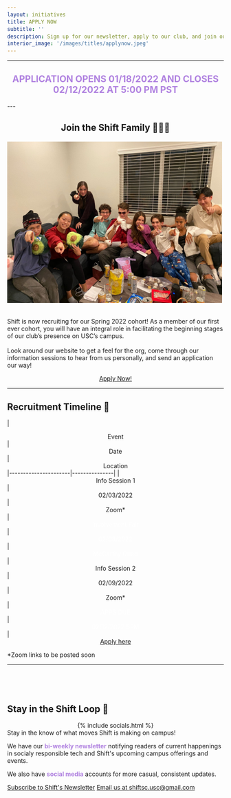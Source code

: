 ```yaml
---
layout: initiatives
title: APPLY NOW
subtitle: ''
description: Sign up for our newsletter, apply to our club, and join our team today!
interior_image: '/images/titles/applynow.jpeg'
---
```


---
<center><h2 style="color:#B082E0"> APPLICATION OPENS 01/18/2022 AND CLOSES 02/12/2022 AT 5:00 PM PST</h2> </center>
---
<center>
<h2>Join the Shift Family 👨‍👩‍👦</h2>
</center>


<div style="display:flex; justify-content:space-evenly; flex-wrap:wrap; align-items:center;  margin-top: 20px">
  <img src="/images/socials/shift-wants-you.JPEG" alt="Shift Wants You" style="width:100%; max-width:500px; margin-right:15px;float:left">
  <div style="display:flex; flex-direction:column; justify-content:center;  margin-top: 20px">
    <p style="max-width:700px">
      Shift is now recruiting for our Spring 2022 cohort! As a member of our first ever cohort, you will have an integral role in facilitating the beginning stages of our club’s presence on USC’s campus. 
      <br/><br/>
      Look around our website to get a feel for the org, come through our information sessions to hear from us personally, and send an application our way!
    </p>
  </div>    
</div>

<center>
  <a style="margin-top: 20px; margin-bottom:20px; width:50%" href="http://eepurl.com/hPWW85" class="button button--large">Apply Now!</a>
</center>

---


## Recruitment Timeline 📅

| <center> Event </center>| <center> Date </center> | <center> Location </center> 
|----------------------|---------------|
| <center> Info Session 1 </center> | <center> 02/03/2022 </center>| <center> Zoom* </center>
| <center>  <span style="color:white">Involvement Fair</span></center> | <center><span style="color:white">02/08/2022</span>  </center>| <center><span style="color:white">McCarthy Quad</span>  </center>
| <center> Info Session 2 </center> | <center> 02/09/2022 </center>| <center> Zoom* </center>
| <center>  <span style="color:white">APPS DUE</span></center> | <center><span style="color:white">02/12/2022 5PM</span>  </center>| <center><span style="color:white"><a href="http://eepurl.com/hPWW85">Apply here</a></span>  </center>

*Zoom links to be posted soon


----
<div style="margin-top:60px" class="row">
  <div class="column">
    <h2>Stay in the Shift Loop 🔁</h2>
  </div>
  <div class="column">
	<center>
    {% include socials.html %}
	</center>
  </div>
</div>
Stay in the know of what moves Shift is making on campus!

We have our <b style="color:#B082E0">bi-weekly newsletter</b> notifying readers of current happenings in socialy responsible tech and Shift's upcoming campus offerings and events.

We also have <b style="color:#B082E0">social media</b> accounts for more casual, consistent updates.

<a href="http://eepurl.com/hPWW85" class="button button--large">Subscribe to Shift's Newsletter</a>
<a href="mailto:shiftsc.usc@gmail.com" class="button button--large">Email us at shiftsc.usc@gmail.com</a>



